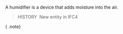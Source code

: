 ﻿A humidifier is a device that adds moisture into the air.

> HISTORY&nbsp; New entity in IFC4

{ .note}
>
